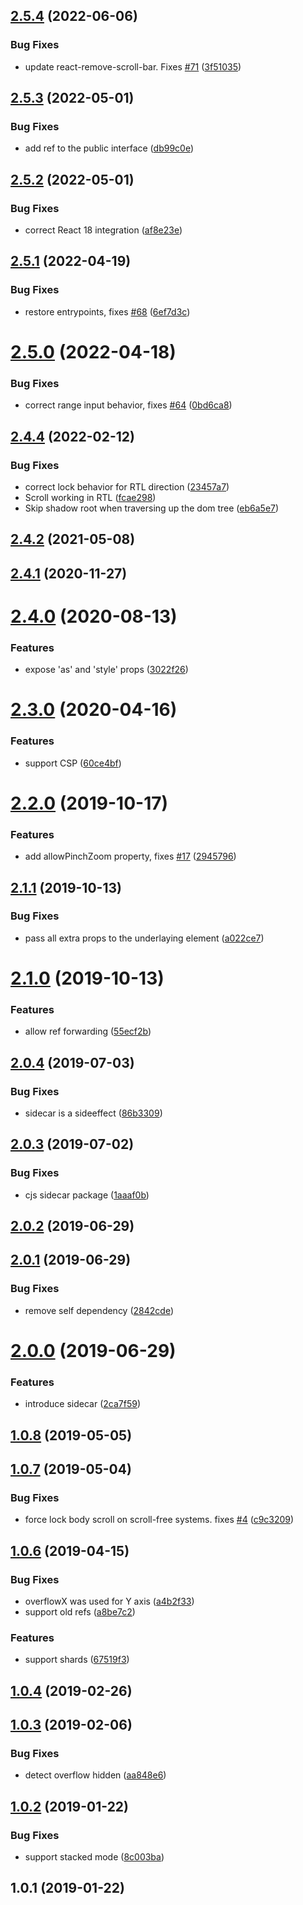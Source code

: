 ## [2.5.4](https://github.com/theKashey/react-remove-scroll/compare/v2.5.3...v2.5.4) (2022-06-06)

### Bug Fixes

- update react-remove-scroll-bar. Fixes [#71](https://github.com/theKashey/react-remove-scroll/issues/71) ([3f51035](https://github.com/theKashey/react-remove-scroll/commit/3f51035e5a433443657169ea8c61661acf301b14))

## [2.5.3](https://github.com/theKashey/react-remove-scroll/compare/v2.5.2...v2.5.3) (2022-05-01)

### Bug Fixes

- add ref to the public interface ([db99c0e](https://github.com/theKashey/react-remove-scroll/commit/db99c0e484fd67ee87a889d4cb939c5a43f2734a))

## [2.5.2](https://github.com/theKashey/react-remove-scroll/compare/v2.5.1...v2.5.2) (2022-05-01)

### Bug Fixes

- correct React 18 integration ([af8e23e](https://github.com/theKashey/react-remove-scroll/commit/af8e23e28be1d1fed917fc2967030d29680c2fc2))

## [2.5.1](https://github.com/theKashey/react-remove-scroll/compare/v2.5.0...v2.5.1) (2022-04-19)

### Bug Fixes

- restore entrypoints, fixes [#68](https://github.com/theKashey/react-remove-scroll/issues/68) ([6ef7d3c](https://github.com/theKashey/react-remove-scroll/commit/6ef7d3c8b935c9bc1eb75f1aa8e1ea6738ae2985))

# [2.5.0](https://github.com/theKashey/react-remove-scroll/compare/v2.4.4...v2.5.0) (2022-04-18)

### Bug Fixes

- correct range input behavior, fixes [#64](https://github.com/theKashey/react-remove-scroll/issues/64) ([0bd6ca8](https://github.com/theKashey/react-remove-scroll/commit/0bd6ca85d014acc10ed37b6d3f9e70e1ee4e2c30))

## [2.4.4](https://github.com/theKashey/react-remove-scroll/compare/v2.4.2...v2.4.4) (2022-02-12)

### Bug Fixes

- correct lock behavior for RTL direction ([23457a7](https://github.com/theKashey/react-remove-scroll/commit/23457a7770e010b36b950057d90f496d12d8a93c))
- Scroll working in RTL ([fcae298](https://github.com/theKashey/react-remove-scroll/commit/fcae298d7d35de00ec35fd712bee54c7db2d491c))
- Skip shadow root when traversing up the dom tree ([eb6a5e7](https://github.com/theKashey/react-remove-scroll/commit/eb6a5e7ddc70432586c07e151e535d0e9d631833))

## [2.4.2](https://github.com/theKashey/react-remove-scroll/compare/v2.4.1...v2.4.2) (2021-05-08)

## [2.4.1](https://github.com/theKashey/react-remove-scroll/compare/v2.4.0...v2.4.1) (2020-11-27)

# [2.4.0](https://github.com/theKashey/react-remove-scroll/compare/v2.3.0...v2.4.0) (2020-08-13)

### Features

- expose 'as' and 'style' props ([3022f26](https://github.com/theKashey/react-remove-scroll/commit/3022f26e811de6e6154298743159bfe9b18bf332))

# [2.3.0](https://github.com/theKashey/react-remove-scroll/compare/v2.2.0...v2.3.0) (2020-04-16)

### Features

- support CSP ([60ce4bf](https://github.com/theKashey/react-remove-scroll/commit/60ce4bf25caf845090cc5ff952ae78d8dca7b587))

# [2.2.0](https://github.com/theKashey/react-remove-scroll/compare/v2.1.1...v2.2.0) (2019-10-17)

### Features

- add allowPinchZoom property, fixes [#17](https://github.com/theKashey/react-remove-scroll/issues/17) ([2945796](https://github.com/theKashey/react-remove-scroll/commit/2945796612cdbdc36bb3a888c449e62908a3bea1))

## [2.1.1](https://github.com/theKashey/react-remove-scroll/compare/v2.1.0...v2.1.1) (2019-10-13)

### Bug Fixes

- pass all extra props to the underlaying element ([a022ce7](https://github.com/theKashey/react-remove-scroll/commit/a022ce7c088bdeb5b6db048cd8f4e3ea48ce1eb5))

# [2.1.0](https://github.com/theKashey/react-remove-scroll/compare/v2.0.4...v2.1.0) (2019-10-13)

### Features

- allow ref forwarding ([55ecf2b](https://github.com/theKashey/react-remove-scroll/commit/55ecf2bc16cbba54064f7ac60b323fbf820e662c))

## [2.0.4](https://github.com/theKashey/react-remove-scroll/compare/v2.0.3...v2.0.4) (2019-07-03)

### Bug Fixes

- sidecar is a sideeffect ([86b3309](https://github.com/theKashey/react-remove-scroll/commit/86b330978198235e9d69088a35cae3597361c030))

## [2.0.3](https://github.com/theKashey/react-remove-scroll/compare/v2.0.2...v2.0.3) (2019-07-02)

### Bug Fixes

- cjs sidecar package ([1aaaf0b](https://github.com/theKashey/react-remove-scroll/commit/1aaaf0b2b6245705043b93525be5c522ba69ecdc))

## [2.0.2](https://github.com/theKashey/react-remove-scroll/compare/v2.0.1...v2.0.2) (2019-06-29)

## [2.0.1](https://github.com/theKashey/react-remove-scroll/compare/v2.0.0...v2.0.1) (2019-06-29)

### Bug Fixes

- remove self dependency ([2842cde](https://github.com/theKashey/react-remove-scroll/commit/2842cdebbcc22258e422c1c5c0fb6bbc544f4dd3))

# [2.0.0](https://github.com/theKashey/react-remove-scroll/compare/v1.0.8...v2.0.0) (2019-06-29)

### Features

- introduce sidecar ([2ca7f59](https://github.com/theKashey/react-remove-scroll/commit/2ca7f59e86abc6e252422ec5cb6132281e945984))

## [1.0.8](https://github.com/theKashey/react-remove-scroll/compare/v1.0.7...v1.0.8) (2019-05-05)

## [1.0.7](https://github.com/theKashey/react-remove-scroll/compare/v1.0.6...v1.0.7) (2019-05-04)

### Bug Fixes

- force lock body scroll on scroll-free systems. fixes [#4](https://github.com/theKashey/react-remove-scroll/issues/4) ([c9c3209](https://github.com/theKashey/react-remove-scroll/commit/c9c320935c5cb0adb277d7dd5359295b80b6bf52))

## [1.0.6](https://github.com/theKashey/react-remove-scroll/compare/v1.0.4...v1.0.6) (2019-04-15)

### Bug Fixes

- overflowX was used for Y axis ([a4b2f33](https://github.com/theKashey/react-remove-scroll/commit/a4b2f3312755f705fdc71e5613cab7e41bd07035))
- support old refs ([a8be7c2](https://github.com/theKashey/react-remove-scroll/commit/a8be7c2966b81cdca6602993b1c8fcd53fb07db8))

### Features

- support shards ([67519f3](https://github.com/theKashey/react-remove-scroll/commit/67519f37bffea7efb45d24d25e2b269520450c7c))

## [1.0.4](https://github.com/theKashey/react-remove-scroll/compare/v1.0.3...v1.0.4) (2019-02-26)

## [1.0.3](https://github.com/theKashey/react-remove-scroll/compare/v1.0.2...v1.0.3) (2019-02-06)

### Bug Fixes

- detect overflow hidden ([aa848e6](https://github.com/theKashey/react-remove-scroll/commit/aa848e678bd57d20fd97b1e42ff62eabd631a237))

## [1.0.2](https://github.com/theKashey/react-remove-scroll/compare/v1.0.1...v1.0.2) (2019-01-22)

### Bug Fixes

- support stacked mode ([8c003ba](https://github.com/theKashey/react-remove-scroll/commit/8c003ba8388c4695e03ff3dfbab09e1cc1cf967a))

## 1.0.1 (2019-01-22)
